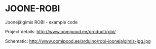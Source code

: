 JOONE-ROBI
==========

Joonejälgimis ROBI - example code

Project details: http://www.oomipood.ee/product/robi/

Schematic: http://www.oomipood.ee/arduino/robi-joonejalgimis-jpg.jpg
